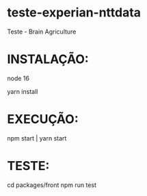# teste-experian-nttdata

Teste - Brain Agriculture

# INSTALAÇÃO:

node 16

yarn install

# EXECUÇÃO:

npm start | yarn start

# TESTE:

cd packages/front
npm run test
